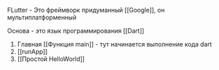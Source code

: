 FLutter - Это фреймворк придуманный  [[Google]], он мультиплатформенный

Основа - это язык программирования [[Dart]]

1. Главная [[Функция main]] - тут начинается выполнение кода dart
2. [[runApp]] 
3. [[Простой HelloWorld]]